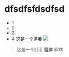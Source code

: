 # dfsdfsfdsdfsd
- 1
- 2
- 3
- 4
[这是一个连接](http://baidu.com)
![](http://ww4.sinaimg.cn/bmiddle/aa397b7fjw1dzplsgpdw5j.jpg)
> 这是一个引用
**粗体**
*斜体*
